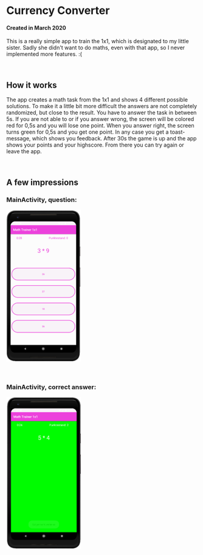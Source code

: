 # Currency Converter

#### Created in March 2020

This is a really simple app to train the 1x1, which is designated to my little sister. Sadly she didn't want to do maths, even with that app, so I never implemented more features. :(

<p> &nbsp </p>

## How it works

The app creates a math task from the 1x1 and shows 4 different possible solutions. 
To make it a little bit more difficult the answers are not completely randomized, but close to the result.
You have to answer the task in between 5s. If you are not able to or if you answer wrong, the screen will be colored red for 0,5s and you will lose one point.
When you answer right, the screen turns green for 0,5s and you get one point. In any case you get a toast-message, which shows you feedback.
After 30s the game is up and the app shows your points and your highscore. From there you can try again or leave the app.

<p> &nbsp </p>

## A few impressions

### MainActivity, question:
<img src="/Screenshots/Main_Activity_question.png" height="400">

<p> &nbsp </p>

### MainActivity, correct answer:
<img src="/Screenshots/Main_Activity_correct_answer.png" height="400">
